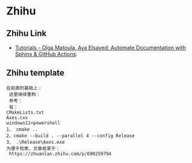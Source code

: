 # Zhihu

## Zhihu Link

-  [Tutorials - Olga Matoula, Aya Elsayed: Automate Documentation with Sphinx & GitHub Actions](https://www.youtube.com/watch?v=_K6cLQufv9k/).


## Zhihu template

```
在前面的基础上：
 这里继续重构：
 参考：
 有： 
CMakeLists.txt 
Axes.cxx 
windows11+powershell 
1、 cmake .. 
2、cmake --build . --parallel 4 --config Release 
3、 .\Release\Axes.exe 
为便于检索，文章收录于：
 https://zhuanlan.zhihu.com/p/690259794

```

